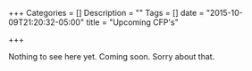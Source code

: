 +++
Categories = []
Description = ""
Tags = []
date = "2015-10-09T21:20:32-05:00"
title = "Upcoming CFP's"

+++

Nothing to see here yet. Coming soon. Sorry about that. 
